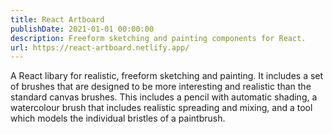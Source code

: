 ```yaml
---
title: React Artboard
publishDate: 2021-01-01 00:00:00
description: Freeform sketching and painting components for React.
url: https://react-artboard.netlify.app/
---
```


A React libary for realistic, freeform sketching and painting. It includes a set
of brushes that are designed to be more interesting and realistic than the
standard canvas brushes. This includes a pencil with automatic shading, a
watercolour brush that includes realistic spreading and mixing, and a tool which
models the individual bristles of a paintbrush.
